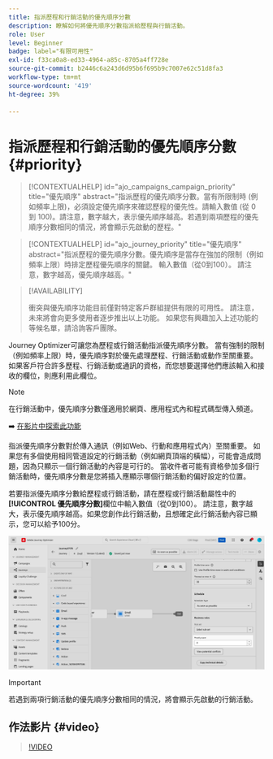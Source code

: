 ```yaml
---
title: 指派歷程和行銷活動的優先順序分數
description: 瞭解如何將優先順序分數指派給歷程與行銷活動。
role: User
level: Beginner
badge: label="有限可用性"
exl-id: f33ca0a8-ed33-4964-a85c-8705a4ff728e
source-git-commit: b2446c6a243d6d95b6f695b9c7007e62c51d8fa3
workflow-type: tm+mt
source-wordcount: '419'
ht-degree: 39%

---
```


# 指派歷程和行銷活動的優先順序分數 {#priority}

>[!CONTEXTUALHELP]
>id="ajo_campaigns_campaign_priority"
>title="優先順序"
>abstract="指派歷程的優先順序分數。當有所限制時 (例如頻率上限)，必須設定優先順序來確認歷程的優先性。請輸入數值 (從 0 到 100)。請注意，數字越大，表示優先順序越高。若遇到兩項歷程的優先順序分數相同的情況，將會顯示先啟動的歷程。"

>[!CONTEXTUALHELP]
>id="ajo_journey_priority"
>title="優先順序"
>abstract="指派歷程的優先順序分數。優先順序是當存在強加的限制（例如頻率上限）時排定歷程優先順序的關鍵。 輸入數值（從0到100）。 請注意，數字越高，優先順序越高。"

>[!AVAILABILITY]
>
>衝突與優先順序功能目前僅對特定客戶群組提供有限的可用性。 請注意，未來將會向更多使用者逐步推出以上功能。 如果您有興趣加入上述功能的等候名單，請洽詢客戶團隊。

Journey Optimizer可讓您為歷程或行銷活動指派優先順序分數。 當有強制的限制（例如頻率上限）時，優先順序對於優先處理歷程、行銷活動或動作至關重要。 如果客戶符合許多歷程、行銷活動或通訊的資格，而您想要選擇他們應該輸入和接收的欄位，則應利用此欄位。

>[!NOTE]
>
>在行銷活動中，優先順序分數僅適用於網頁、應用程式內和程式碼型傳入頻道。

➡️ [在影片中探索此功能](#video)

指派優先順序分數對於傳入通訊（例如Web、行動和應用程式內）至關重要。 如果您有多個使用相同管道設定的行銷活動（例如網頁頂端的橫幅），可能會造成問題，因為只顯示一個行銷活動的內容是可行的。 當收件者可能有資格參加多個行銷活動時，優先順序分數是您將插入應顯示哪個行銷活動的偏好設定的位置。

若要指派優先順序分數給歷程或行銷活動，請在歷程或行銷活動屬性中的&#x200B;**[!UICONTROL 優先順序分數]**&#x200B;欄位中輸入數值（從0到100）。 請注意，數字越大，表示優先順序越高。如果您創作此行銷活動，且想確定此行銷活動內容已顯示，您可以給予100分。

![](assets/priority-score.png)

>[!IMPORTANT]
>
>若遇到兩項行銷活動的優先順序分數相同的情況，將會顯示先啟動的行銷活動。

## 作法影片 {#video}

>[!VIDEO](https://video.tv.adobe.com/v/3445012?quality=12&captions=chi_hant)
